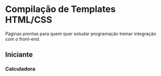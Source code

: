 # Compilação de Templates HTML/CSS

Páginas prontas para quem quer estudar programação treinar integração com o front-end.

## Iniciante

### Calculadora
